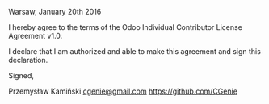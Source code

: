 Warsaw, January 20th 2016

I hereby agree to the terms of the Odoo Individual Contributor License
Agreement v1.0.

I declare that I am authorized and able to make this agreement and sign this
declaration.

Signed,

Przemysław Kamiński cgenie@gmail.com https://github.com/CGenie

